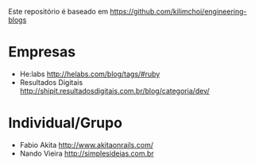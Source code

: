 Este repositório é baseado em https://github.com/kilimchoi/engineering-blogs

# Empresas

* He:labs http://helabs.com/blog/tags/#ruby
* Resultados Digitais http://shipit.resultadosdigitais.com.br/blog/categoria/dev/

# Individual/Grupo

* Fabio Akita http://www.akitaonrails.com/
* Nando Vieira http://simplesideias.com.br
